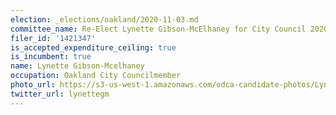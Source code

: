 ```yaml
---
election: _elections/oakland/2020-11-03.md
committee_name: Re-Elect Lynette Gibson-McElhaney for City Council 2020
filer_id: '1421347'
is_accepted_expenditure_ceiling: true
is_incumbent: true
name: Lynette Gibson-Mcelhaney
occupation: Oakland City Councilmember
photo_url: https://s3-us-west-1.amazonaws.com/odca-candidate-photos/Lynette-Gibson-McElhaney.png
twitter_url: lynettegm
---
```

